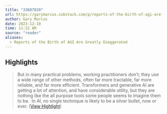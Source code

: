 ```yaml
---
title: "33687820"
url: https://garymarcus.substack.com/p/reports-of-the-birth-of-agi-are-greatly
author: Gary Marcus
date: 2023-12-10
time: 11:22 AM
source: "reader"
aliases:
  - Reports of the Birth of AGI Are Greatly Exaggerated
---
```

## Highlights
> But in many practical problems, working practitioners don’t; they use a wide range of other methods, often far more tractable, far more reliable, and far more efficient. Transformers and generative AI are getting a lot of attention, and have considerable utility, but they are nothing like the all purpose tools some people seems to imagine them to be.  In AI, no single technique is likely to be a silver bullet, now or ever. ([View Highlight](https://read.readwise.io/read/01he007h3dhj8c6bbae7fcy5a3))